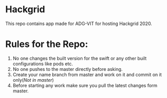 # Hackgrid
This repo contains app made for ADG-VIT for hosting Hackgrid 2020.



# Rules for the Repo:

1. No one changes the built version for the swift or any other built configurations like pods etc.
2. No one pushes to the master directly before asking.
3. Create your name branch from master and work on it and commit on it only(*Not in master*)
4. Before starting any work make sure you pull the latest changes form master.



